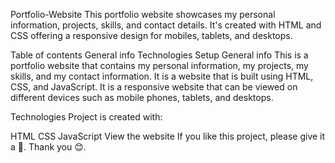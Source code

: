 Portfolio-Website
This portfolio website showcases my personal information, projects, skills, and contact details. It's created with HTML and CSS offering a responsive design for mobiles, tablets, and desktops.

Table of contents
General info
Technologies
Setup
General info
This is a portfolio website that contains my personal information, my projects, my skills, and my contact information. It is a website that is built using HTML, CSS, and JavaScript. It is a responsive website that can be viewed on different devices such as mobile phones, tablets, and desktops.

Technologies
Project is created with:

HTML
CSS
JavaScript
View the website
If you like this project, please give it a 🌟.
Thank you 😊.
